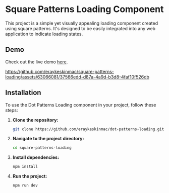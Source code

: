 # Square Patterns Loading Component

This project is a simple yet visually appealing loading component created using square patterns. It's designed to be easily integrated into any web application to indicate loading states.

## Demo

Check out the live demo [here](https://dot-patterns-loading-26pp.vercel.app).


https://github.com/eraykeskinmac/square-patterns-loading/assets/63066081/37566edd-d87a-4a9d-b3d8-4faf10f526db


## Installation

To use the Dot Patterns Loading component in your project, follow these steps:

1. **Clone the repository:**

    ```sh
    git clone https://github.com/eraykeskinmac/dot-patterns-loading.git
    ```

2. **Navigate to the project directory:**

    ```sh
    cd square-patterns-loading
    ```

3. **Install dependencies:**

    ```sh
    npm install
    ```

4. **Run the project:**

    ```sh
    npm run dev
    ```
